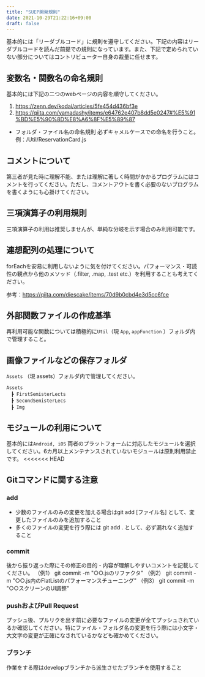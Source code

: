 ```yaml
---
title: "SUEP開発規則"
date: 2021-10-29T21:22:16+09:00
draft: false
---
```


基本的には「リーダブルコード」に規則を遵守してください。下記の内容はリーダブルコードを読んだ前提での規則になっています。また、下記で定められていない部分についてはコントリビューター自身の裁量に任せます。

##  変数名・関数名の命名規則

基本的には下記の二つのwebページの内容を順守してください。
1. https://zenn.dev/kodai/articles/5fe454d436bf3e
2. https://qiita.com/yamadashy/items/e64762e407b8dd5e0247#%E5%91%BD%E5%90%8D%E8%A6%8F%E5%89%87

- フォルダ・ファイル名の命名規則
必ずキャメルケースでの命名を行うこと。
例：/Util/ReservationCard.js

## コメントについて
第三者が見た時に理解不能、または理解に著しく時間がかかるプログラムにはコメントを行ってください。ただし、コメントアウトを書く必要のないプログラムを書くようにも心掛けてください。

## 三項演算子の利用規則
三項演算子の利用は推奨しませんが、単純な分岐を示す場合のみ利用可能です。

## 連想配列の処理について
forEachを安易に利用しないように気を付けてください。パフォーマンス・可読性の観点から他のメソッド（.filter, .map, .test etc.）を利用することも考えてください。

参考：https://qiita.com/diescake/items/70d9b0cbd4e3d5cc6fce

## 外部関数ファイルの作成基準
再利用可能な関数については積極的に`Util`（現 `App`, `appFunction` ）フォルダ内で管理すること。

## 画像ファイルなどの保存フォルダ
`Assets` （現 assets）フォルダ内で管理してください。
```
Assets
　┣ FirstSemisterLects
　┣ SecondSemisterLecs
　┣ Img
```

## モジュールの利用について
基本的には`Android, iOS` 両者のプラットフォームに対応したモジュールを選択してください。6カ月以上メンテナンスされていないモジュールは原則利用禁止です。
<<<<<<< HEAD

## Gitコマンドに関する注意

### add
- 少数のファイルのみの変更を加える場合はgit add [ファイル名] として、変更したファイルのみを追加すること
- 多くのファイルの変更を行う際には git add . として、必ず漏れなく追加すること

### commit
後から振り返った際にその修正の目的・内容が理解しやすいコメントを記載してください。
（例1） git commit -m "○○.jsのリファクタ"
（例2） git commit -m "○○.js内のFlatListのパフォーマンスチューニング"
（例3） git commit -m "○○スクリーンのUI調整"


### pushおよびPull Request
プッシュ後、プルリクを出す前に必要なファイルの変更が全てプッシュされているか確認してください。特にファイル・フォルダ名の変更を行う際には小文字・大文字の変更が正確になされているかなども確かめてください。

### ブランチ
作業をする際はdevelopブランチから派生させたブランチを使用すること
